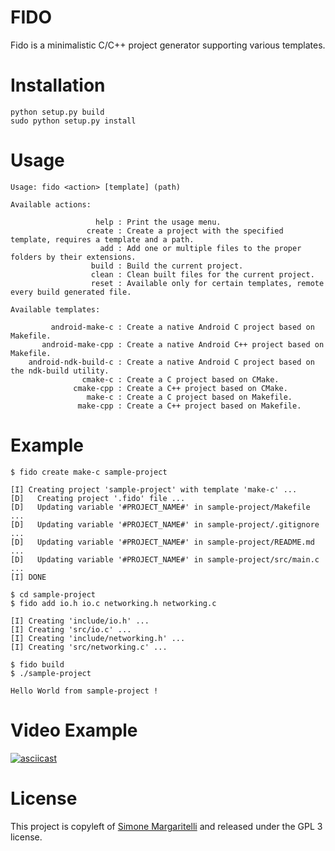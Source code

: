 FIDO
==

Fido is a minimalistic C/C++ project generator supporting various templates.

Installation
==

    python setup.py build
    sudo python setup.py install

Usage
==

    Usage: fido <action> [template] (path)

    Available actions:

                       help : Print the usage menu.
                     create : Create a project with the specified template, requires a template and a path.
                        add : Add one or multiple files to the proper folders by their extensions.
                      build : Build the current project.
                      clean : Clean built files for the current project.
                      reset : Available only for certain templates, remote every build generated file.

    Available templates:

             android-make-c : Create a native Android C project based on Makefile.
           android-make-cpp : Create a native Android C++ project based on Makefile.
        android-ndk-build-c : Create a native Android C project based on the ndk-build utility.
                    cmake-c : Create a C project based on CMake.
                  cmake-cpp : Create a C++ project based on CMake.
                     make-c : Create a C project based on Makefile.
                   make-cpp : Create a C++ project based on Makefile.

Example
==

    $ fido create make-c sample-project

    [I] Creating project 'sample-project' with template 'make-c' ...
    [D]   Creating project '.fido' file ...
    [D]   Updating variable '#PROJECT_NAME#' in sample-project/Makefile ...
    [D]   Updating variable '#PROJECT_NAME#' in sample-project/.gitignore ...
    [D]   Updating variable '#PROJECT_NAME#' in sample-project/README.md ...
    [D]   Updating variable '#PROJECT_NAME#' in sample-project/src/main.c ...
    [I] DONE

    $ cd sample-project
    $ fido add io.h io.c networking.h networking.c

    [I] Creating 'include/io.h' ...
    [I] Creating 'src/io.c' ...
    [I] Creating 'include/networking.h' ...
    [I] Creating 'src/networking.c' ...

    $ fido build
    $ ./sample-project

    Hello World from sample-project !

Video Example
==

[![asciicast](https://asciinema.org/a/8te8gnp36ii7iypj2j1eg5b6m.png)](https://asciinema.org/a/8te8gnp36ii7iypj2j1eg5b6m)

License
==

This project is copyleft of [Simone Margaritelli](http://www.evilsocket.net/) and released under the GPL 3 license.